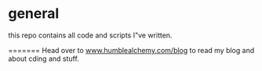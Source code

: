 general
=======

this repo contains all code and scripts I"ve written.

=======
Head over to www.humblealchemy.com/blog to read my blog and about cding and stuff.

